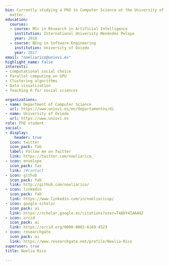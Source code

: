 ```yaml
---
bio: Currently studying a PhD in Computer Science at the University of Oviedo
  matter.
education:
  courses:
  - course: MSc in Research in Artificial Intelligence
    institution: International University Menéndez Pelayo
    year: 2018
  - course: BEng in Software Engineering
    institution: University of Oviedo
    year: 2017
email: "noeliarico@uniovi.es"
highlight_name: false
interests:
- Computational social choice
- Parallel computing on GPU
- Clustering algorithms
- Data visualization
- Teaching R for social sciences

organizations:
- name: Department of Computer Science
  url: https://www.uniovi.es/en/departamentos/di
- name: University of Oviedo
  url: https://www.uniovi.es
role: PhD student
social:
- display:
    header: true
  icon: twitter
  icon_pack: fab
  label: Follow me on Twitter
  link: https://twitter.com/noeliarico_
- icon: envelope
  icon_pack: fas
  link: /#contact
- icon: github
  icon_pack: fab
  link: http://github.com/noeliarico/
- icon: linkedin
  icon_pack: fab
  link: https://www.linkedin.com/in/noeliaricop/
- icon: google-scholar
  icon_pack: ai
  link: https://scholar.google.es/citations?user=T4AbY4IAAAAJ
- icon: orcid
  icon_pack: ai
  link: https://orcid.org/0000-0002-6169-4523
- icon: researchgate
  icon_pack: ai
  link: https://www.researchgate.net/profile/Noelia-Rico
superuser: true
title: Noelia Rico

---
```


<!--Nelson Bighetti is a professor of artificial intelligence at the Stanford AI Lab. His research interests include distributed robotics, mobile computing and programmable matter. He leads the Robotic Neurobiology group, which develops self-reconfiguring robots, systems of self-organizing robots, and mobile sensor networks.

Lorem ipsum dolor sit amet, consectetur adipiscing elit. Sed neque elit, tristique placerat feugiat ac, facilisis vitae arcu. Proin eget egestas augue. Praesent ut sem nec arcu pellentesque aliquet. Duis dapibus diam vel metus tempus vulputate.-->

<!-- {{< icon name="download" pack="fas" >}} Download my {{< staticref "uploads/demo_resume.pdf" "newtab" >}}resumé{{< /staticref >}}. -->
